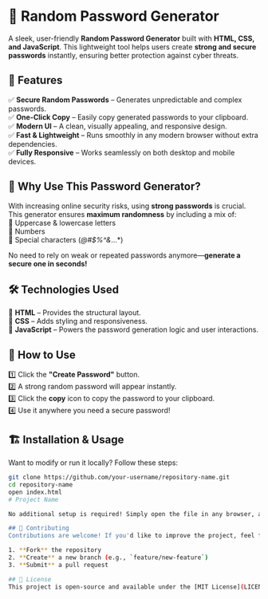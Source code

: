 # 🔑 Random Password Generator  

A sleek, user-friendly **Random Password Generator** built with **HTML, CSS, and JavaScript**. This lightweight tool helps users create **strong and secure passwords** instantly, ensuring better protection against cyber threats.  

## 🌟 Features  
✅ **Secure Random Passwords** – Generates unpredictable and complex passwords.  
✅ **One-Click Copy** – Easily copy generated passwords to your clipboard.  
✅ **Modern UI** – A clean, visually appealing, and responsive design.  
✅ **Fast & Lightweight** – Runs smoothly in any modern browser without extra dependencies.  
✅ **Fully Responsive** – Works seamlessly on both desktop and mobile devices.  

## 🎯 Why Use This Password Generator?  
With increasing online security risks, using **strong passwords** is crucial. This generator ensures **maximum randomness** by including a mix of:  
🔹 Uppercase & lowercase letters  
🔹 Numbers  
🔹 Special characters (*@#$%^&*...*)  

No need to rely on weak or repeated passwords anymore—**generate a secure one in seconds!**  

## 🛠️ Technologies Used  
🔹 **HTML** – Provides the structural layout.  
🔹 **CSS** – Adds styling and responsiveness.  
🔹 **JavaScript** – Powers the password generation logic and user interactions.  

## 🚀 How to Use  
1️⃣ Click the **"Create Password"** button.  
2️⃣ A strong random password will appear instantly.  
3️⃣ Click the **copy** icon to copy the password to your clipboard.  
4️⃣ Use it anywhere you need a secure password!  

## 🏗️ Installation & Usage  
Want to modify or run it locally? Follow these steps:  
```bash
git clone https://github.com/your-username/repository-name.git  
cd repository-name  
open index.html  
# Project Name

No additional setup is required! Simply open the file in any browser, and you're good to go.

## 🤝 Contributing
Contributions are welcome! If you'd like to improve the project, feel free to:

1. **Fork** the repository
2. **Create** a new branch (e.g., `feature/new-feature`)
3. **Submit** a pull request

## 📜 License
This project is open-source and available under the [MIT License](LICENSE).
